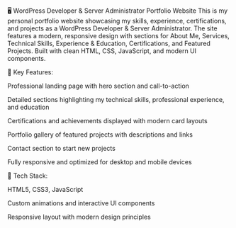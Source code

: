🖥️ WordPress Developer & Server Administrator Portfolio Website
This is my personal portfolio website showcasing my skills, experience, certifications, and projects as a WordPress Developer & Server Administrator. The site features a modern, responsive design with sections for About Me, Services, Technical Skills, Experience & Education, Certifications, and Featured Projects. Built with clean HTML, CSS, JavaScript, and modern UI components.

🚀 Key Features:

Professional landing page with hero section and call-to-action

Detailed sections highlighting my technical skills, professional experience, and education

Certifications and achievements displayed with modern card layouts

Portfolio gallery of featured projects with descriptions and links

Contact section to start new projects

Fully responsive and optimized for desktop and mobile devices

🎨 Tech Stack:

HTML5, CSS3, JavaScript

Custom animations and interactive UI components

Responsive layout with modern design principles
